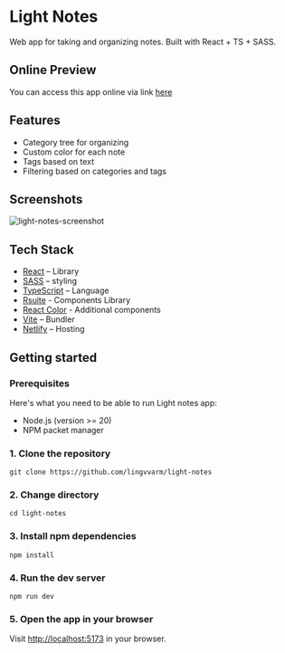 # Light Notes

Web app for taking and organizing notes. Built with React + TS + SASS.

## Online Preview

You can access this app online via link [here](https://lingvvarm-light-notes.netlify.app/)

## Features

- Category tree for organizing
- Custom color for each note
- Tags based on text
- Filtering based on categories and tags

## Screenshots

![light-notes-screenshot](https://github.com/lingvvarm/light-notes/assets/86117870/afb5be14-dc5b-4c8e-8c91-9b1c4516ffbb)

## Tech Stack

- [React](https://react.dev/) – Library
- [SASS](https://sass-lang.com/) – styling
- [TypeScript](https://www.typescriptlang.org/) – Language
- [Rsuite](https://rsuitejs.com/) - Components Library
- [React Color](https://casesandberg.github.io/react-color/) - Additional components
- [Vite](https://vitejs.dev/) – Bundler
- [Netlify](https://www.netlify.com/) – Hosting

## Getting started

### Prerequisites

Here's what you need to be able to run Light notes app:

- Node.js (version >= 20)
- NPM packet manager

### 1. Clone the repository

```shell
git clone https://github.com/lingvvarm/light-notes
```

### 2. Change directory

```shell
cd light-notes
```

### 3. Install npm dependencies

```shell
npm install
```

### 4. Run the dev server

```shell
npm run dev
```

### 5. Open the app in your browser

Visit [http://localhost:5173](http://localhost:5173) in your browser.
